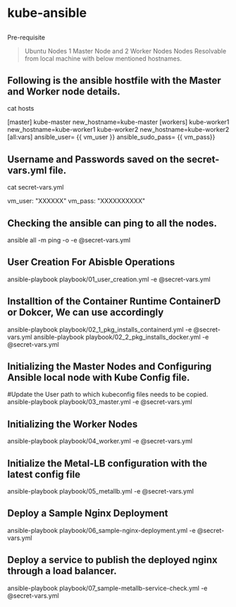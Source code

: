 # kube-ansible
 
## 
Pre-requisite
> Ubuntu Nodes
> 1 Master Node and 2 Worker Nodes
> Nodes Resolvable from local machine with below mentioned hostnames.

## Following is the ansible hostfile with the Master and Worker node details. 
cat hosts 

[master]
kube-master  new_hostname=kube-master
[workers]
kube-worker1 new_hostname=kube-worker1
kube-worker2 new_hostname=kube-worker2
[all:vars]
ansible_user= {{ vm_user }}
ansible_sudo_pass= {{ vm_pass}}


## Username and Passwords saved on the secret-vars.yml file.
cat secret-vars.yml 

vm_user: "XXXXXX"
vm_pass: "XXXXXXXXXX"


## Checking the ansible can ping to all the nodes.
ansible all -m ping -o -e @secret-vars.yml


## User Creation For Abisble Operations
ansible-playbook playbook/01_user_creation.yml -e @secret-vars.yml

## Installtion of the Container Runtime ContainerD or Dokcer, We can use accordingly
ansible-playbook playbook/02_1_pkg_installs_containerd.yml -e @secret-vars.yml
ansible-playbook playbook/02_2_pkg_installs_docker.yml -e @secret-vars.yml

## Initializing the Master Nodes and Configuring Ansible local node with Kube Config file. 
#Update the User path to which kubeconfig files needs to be copied. 
ansible-playbook playbook/03_master.yml -e @secret-vars.yml

## Initializing the Worker Nodes
 ansible-playbook playbook/04_worker.yml -e @secret-vars.yml

## Initialize the Metal-LB configuration with the latest config file
ansible-playbook playbook/05_metallb.yml -e @secret-vars.yml


## Deploy a Sample Nginx Deployment 
ansible-playbook playbook/06_sample-nginx-deployment.yml -e @secret-vars.yml

## Deploy a service to publish the deployed nginx through a load balancer. 
ansible-playbook playbook/07_sample-metallb-service-check.yml -e @secret-vars.yml







